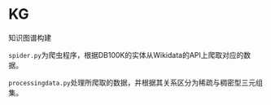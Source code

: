 # KG
知识图谱构建

`spider.py`为爬虫程序，根据DB100K的实体从Wikidata的API上爬取对应的数据。

`processingdata.py`处理所爬取的数据，并根据其关系区分为稀疏与稠密型三元组集。
